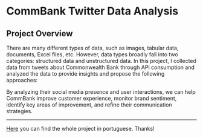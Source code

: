 # CommBank Twitter Data Analysis

## Project Overview
There are many different types of data, such as images, tabular data, documents, Excel files, etc. However, data types broadly fall into two categories: structured data and unstructured data. In this project, I collected data from tweets about Commonwealth Bank through API consumption and analyzed the data to provide insights and propose the following approaches:

By analyzing their social media presence and user interactions, we can help CommBank improve customer experience, monitor brand sentiment, identify key areas of improvement, and refine their communication strategies.

---
[Here](https://ramalhao.notion.site/analise-engajamento?pvs=4) you can find the whole project in portuguese.
Thanks!
